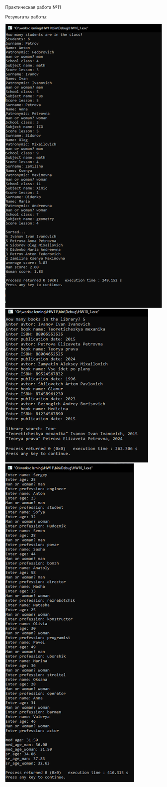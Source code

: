 Практическая работа №11


Результаты работы:

![pic](https://github.com/SaintNikon/C-lerning/blob/main/HW11/prog1.png)
![pic](https://github.com/SaintNikon/C-lerning/blob/main/HW11/prog2.png)
![pic](https://github.com/SaintNikon/C-lerning/blob/main/HW11/prog3.png)
